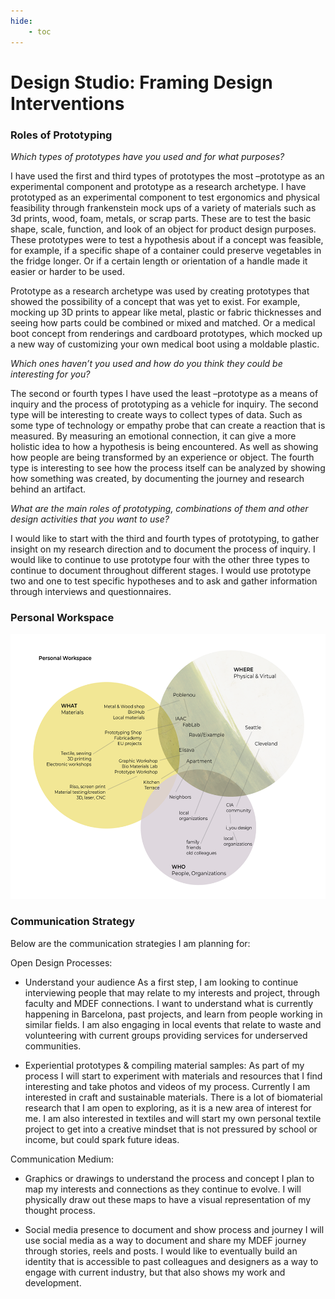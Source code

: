 ```yaml
---
hide:
    - toc
---
```


# Design Studio: Framing Design Interventions

### Roles of Prototyping

*Which types of prototypes have you used and for what purposes?*

I have used the first and third types of prototypes the most –prototype as an experimental component and prototype as a research archetype. I have prototyped as an experimental component to test ergonomics and physical feasibility through frankenstein mock ups of a variety of materials such as 3d prints, wood, foam, metals, or scrap parts. These are to test the basic shape, scale, function, and look of an object for product design purposes. These prototypes were to test a hypothesis about if a concept was feasible, for example, if a specific shape of a container could preserve vegetables in the fridge 
longer. Or if a certain length or orientation of a handle made it easier or harder to be used. 

Prototype as a research archetype was used by creating prototypes that showed the possibility of a concept that was yet to exist. For example, mocking up 3D prints to appear like metal, plastic or fabric thicknesses and seeing how parts could be combined or mixed and matched. Or a medical boot 
concept from renderings and cardboard prototypes, which mocked up a new way of customizing your own medical boot using a moldable plastic. 


*Which ones haven’t you used and how do you think they could be interesting for you?*

The second or fourth types I have used the least –prototype as a means of inquiry and the process of prototyping as a vehicle for inquiry. The second type will be interesting to create ways to collect types of data. Such as some type of technology or empathy probe that can create a reaction that is measured. By measuring an emotional connection, it can give a more holistic idea to how a hypothesis is being encountered. As well as showing how people are being transformed by an experience or object. The fourth type is interesting to see how the process itself can be analyzed by showing how something was created, by documenting the journey and research behind an artifact. 


*What are the main roles of prototyping, combinations of them and other design activities that you want to use?*

I would like to start with the third and fourth types of prototyping, to gather insight on my research direction and to document the process of inquiry. I would like to continue to use prototype four with the other three types to continue to document throughout different stages. I would use prototype two and one to test specific hypotheses and to ask and gather information through interviews and 
questionnaires. 


### Personal Workspace
![2_PersonalWorkspace](../images/1Term/2_DesignStudio/2_PersonalWorkspace.png)


### Communication Strategy 

Below are the communication strategies I am planning for:

Open Design Processes:
- Understand your audience 
As a first step, I am looking to continue interviewing people that may relate to my interests and project, through faculty and MDEF connections. I want to understand what is currently happening in Barcelona, past projects, and learn from people working in similar fields. I am also engaging in local events that relate to waste and volunteering with current groups providing services for underserved communities. 

- Experiential prototypes & compiling material samples: 
As part of my process I will start to experiment with materials and resources that I find interesting and take photos and videos of my process. Currently I am interested in craft and sustainable materials. There is a lot of biomaterial research that I am open to exploring, as it is a new area of interest for me. I am also interested in textiles and will start my own personal textile project to get into a creative mindset that is not pressured by school or income, but could spark future ideas.

Communication Medium:
- Graphics or drawings to understand the process and concept
I plan to map my interests and connections as they continue to evolve. I will physically draw out these maps to have a visual representation of my thought process.

- Social media presence to document and show process and journey
I will use social media as a way to document and share my MDEF journey through stories, reels and posts. I would like to eventually build an identity that is accessible to past colleagues and designers as a way to engage with current industry, but that also shows my work and development. 
